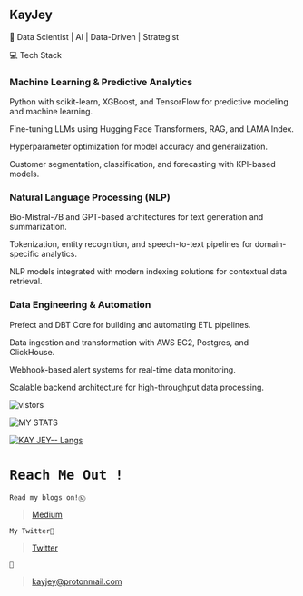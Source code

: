 
## KayJey

🚀 Data Scientist | AI | Data-Driven | Strategist

💻 Tech Stack

### Machine Learning & Predictive Analytics

Python with scikit-learn, XGBoost, and TensorFlow for predictive modeling and machine learning.

Fine-tuning LLMs using Hugging Face Transformers, RAG, and LAMA Index.

Hyperparameter optimization for model accuracy and generalization.

Customer segmentation, classification, and forecasting with KPI-based models.

### Natural Language Processing (NLP)

Bio-Mistral-7B and GPT-based architectures for text generation and summarization.

Tokenization, entity recognition, and speech-to-text pipelines for domain-specific analytics.

NLP models integrated with modern indexing solutions for contextual data retrieval.

### Data Engineering & Automation

Prefect and DBT Core for building and automating ETL pipelines.

Data ingestion and transformation with AWS EC2, Postgres, and ClickHouse.

Webhook-based alert systems for real-time data monitoring.

Scalable backend architecture for high-throughput data processing.



![vistors](https://visitor-badge.laobi.icu/badge?page_id=KayJey.KayJey) 

![MY STATS](https://github-readme-stats.vercel.app/api?username=KayJey&show_icons=true&border_color=2e4058)

[![KAY JEY-- Langs](https://github-readme-stats.vercel.app/api/top-langs/?username=KayJey&layout=compact&border_color=2e4058)](https://github.com/KayJey/github-readme-stats)




 # `Reach Me Out !`


`Read my blogs on!Ⓜ️`
>[Medium](https://kayjey.medium.com//)

`My Twitter🎫`
>[Twitter](https://twitter.com/kay97061184)

`🧀`
>kayjey@protonmail.com












 










